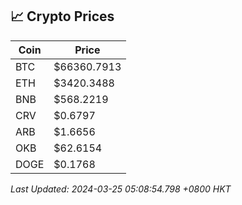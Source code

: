 ## 📈 Crypto Prices

| Coin | Price |
| ---- | ----- |
| BTC | $66360.7913 |
| ETH | $3420.3488 |
| BNB | $568.2219 |
| CRV | $0.6797 |
| ARB | $1.6656 |
| OKB | $62.6154 |
| DOGE | $0.1768 |

_Last Updated: 2024-03-25 05:08:54.798 +0800 HKT_